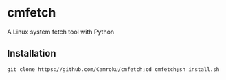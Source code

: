 # cmfetch
A Linux system fetch tool with Python
## Installation
`git clone https://github.com/Camroku/cmfetch;cd cmfetch;sh install.sh`
